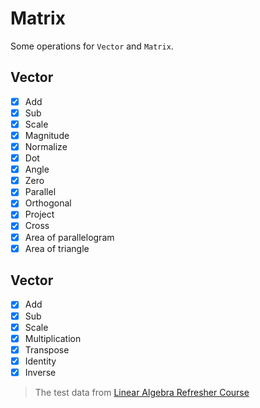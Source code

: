 # Matrix

Some operations for `Vector` and `Matrix`.

## Vector

- [x] Add
- [x] Sub
- [x] Scale
- [x] Magnitude
- [x] Normalize
- [x] Dot
- [x] Angle
- [x] Zero
- [x] Parallel
- [x] Orthogonal
- [x] Project
- [x] Cross
- [x] Area of parallelogram
- [x] Area of triangle

## Vector

- [x] Add
- [x] Sub
- [x] Scale
- [x] Multiplication
- [x] Transpose
- [x] Identity
- [x] Inverse

> The test data from [Linear Algebra Refresher Course](https://learn.udacity.com/courses/ud953)
